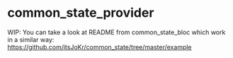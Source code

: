 # common_state_provider

WIP: You can take a look at README from common_state_bloc which work in a similar way: https://github.com/itsJoKr/common_state/tree/master/example

